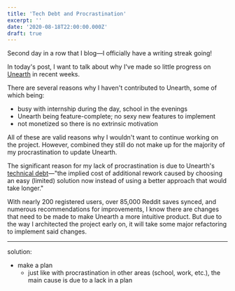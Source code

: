 ```yaml
---
title: 'Tech Debt and Procrastination'
excerpt: ''
date: '2020-08-18T22:00:00.000Z'
draft: true
---
```


Second day in a row that I blog—I officially have a writing streak going!

In today's post, I want to talk about why I've made so little progress on
[Unearth](https://www.tryunearth.com) in recent weeks.

There are several reasons why I haven't contributed to Unearth, some of which
being:

- busy with internship during the day, school in the evenings
- Unearth being feature-complete; no sexy new features to implement
- not monetized so there is no extrinsic motivation

All of these are valid reasons why I wouldn't want to continue working on the
project. However, combined they still do not make up for the majority of my
procrastination to update Unearth.

The significant reason for my lack of procrastination is due to Unearth's
[technical debt](https://en.wikipedia.org/wiki/Technical_debt)—"the implied cost
of additional rework caused by choosing an easy (limited) solution now instead
of using a better approach that would take longer."

With nearly 200 registered users, over 85,000 Reddit saves synced, and numerous
recommendations for improvements, I know there are changes that need to be made
to make Unearth a more intuitive product. But due to the way I architected the
project early on, it will take some major refactoring to implement said changes.

---

solution:

- make a plan
  - just like with procrastination in other areas (school, work, etc.), the main
    cause is due to a lack in a plan
